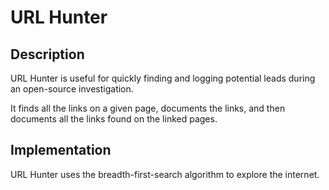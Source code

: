 # URL Hunter

## Description
URL Hunter is useful for quickly finding and logging potential leads during an open-source investigation.  

It finds all the links on a given page, documents the links, and then documents all the links found on the linked pages.

## Implementation
URL Hunter uses the breadth-first-search algorithm to explore the internet. 